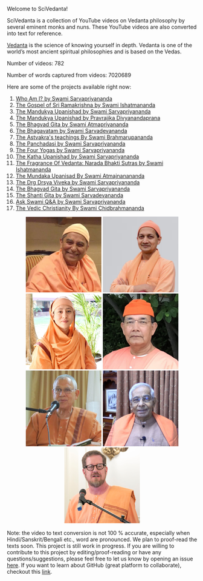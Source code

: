 Welcome to SciVedanta! 

SciVedanta is a collection of YouTube videos on Vedanta philosophy by several eminent monks and nuns. These YouTube videos are also converted into text for reference. 

[Vedanta](https://en.wikipedia.org/wiki/Vedanta) is the science of knowing yourself in depth. Vedanta is one of the world’s most ancient spiritual philosophies and is based on the Vedas.


Number of videos: 782

Number of words captured from videos: 7020689

Here are some of the projects available right now:

1. [Who Am I? by Swami Sarvapriyananda](./Who_Am_I_Sarvapriyananda/)
2. [The Gospel of Sri Ramakrishna by Swami Ishatmananda](./panchamveda_ishatmananda/)
3. [The Mandukya Upanishad by Swami Sarvapriyananda](./mandukya_sarvapriyananda/)
4. [The Mandukya Upanishad by Pravrajika Divyanandaprana](./mandukya_divyanandaprana)
5. [The Bhagvad Gita by Swami Atmapriyananda](./gita_atmapriyananda/)
6. [The Bhagavatam by Swami Sarvadevananda](./bhagavatam_sarvadevananda)
7. [The Astvakra's teachings By Swami Brahmarupananda](./astvakra_teachings_brahmarupananda/)
8. [The Panchadasi by Swami Sarvapriyananda](./panchadasi_sarvapriyananda)
9. [The Four Yogas by Swami Sarvapriyananda](./four_yogas_sarvapriyananda)
10. [The Katha Upanishad by Swami Sarvapriyananda](./katha_upanishad_sarvapriyananda)
11. [The Fragrance Of Vedanta: Narada Bhakti Sutras by Swami Ishatmananda](./narada_bhakti_sutra_ishatmananda)
12. [The Mundaka Upanisad By Swami Atmajnanananda](./mundaka_upanishad_atmajnanananda)
13. [The Drg Drsya Viveka by Swami Sarvapriyananda](./drg_drsya_viveka_sarvapriyananda)
14. [The Bhagvad Gita by Swami Sarvapriyananda](./gita_sarvapriyananda)
15. [The Shanti Gita by Swami Sarvadevananda](./shanti_gita_sarvadevananda)
16. [Ask Swami Q&A by Swami Sarvapriyananda](./ask_swami_sarvapriyananda)
17. [The Vedic Christianity By Swami Chidbrahmananda](./vedic_christianity_chidbrahmananda)



<p align="center">
   <a href="./sarvadevananda"><img src="images/sarvadevananda.png" alt="sarvadevananda"  width="200"/></a>
   <a href="./sarvapriyananda"><img src="images/sarvapriyananda.png" alt="Sarvapriyananda"  width="200"/></a>
   <a href="./divyanandaprana"><img src="images/divyanandaprana.png" alt="divyanandaprana"  width="200"/></a>
   <a href="./ishatmananda"><img src="images/ishatmananda.png" alt="ishatmananda"  width="200"/></a>
   <a href="./atmajnanananda"><img src="images/atmajnanananda.png" alt="atmajnanananda"  width="200"/></a>
   <a href="./brahmarupananda"><img src="images/brahmarupananda.png" alt="brahmarupananda"  width="200"/></a>
   <a href="./chidbrahmananda"><img src="images/chidbrahmananda.png" alt="chidbrahmananda"  width="200"/></a>
</p>






Note: the video to text conversion is not 100 % accurate, especially when Hindi/Sanskrit/Bengali etc., word are pronounced. 
We plan to proof-read the texts soon. 
This project is still work in progress. If you are willing to contribute to this project by editing/proof-reading or have any questions/suggestions, 
please feel free to let us know by opening an issue [here](https://github.com/SciVedanta/SciVedanta.github.io/issues/new). If you want to learn about GitHub (great platform to collaborate), checkout this [link](https://egghead.io/courses/how-to-contribute-to-an-open-source-project-on-github).
